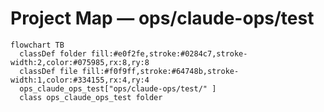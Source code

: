 # Project Map — ops/claude-ops/test

```mermaid
flowchart TB
  classDef folder fill:#e0f2fe,stroke:#0284c7,stroke-width:2,color:#075985,rx:8,ry:8
  classDef file fill:#f0f9ff,stroke:#64748b,stroke-width:1,color:#334155,rx:4,ry:4
  ops_claude_ops_test["ops/claude-ops/test/" ]
  class ops_claude_ops_test folder
```
